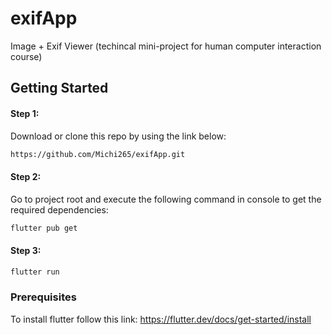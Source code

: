 # exifApp
Image + Exif Viewer (techincal mini-project for human computer interaction course)

## Getting Started

#### Step 1: 
Download or clone this repo by using the link below:
```bash
https://github.com/Michi265/exifApp.git
```
#### Step 2: 
Go to project root and execute the following command in console to get the required dependencies:
```bash
flutter pub get 
```
#### Step 3:
```bash
flutter run 
```
### Prerequisites

To install flutter follow this link: https://flutter.dev/docs/get-started/install
